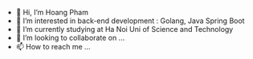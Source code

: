 - 👋 Hi, I’m Hoang Pham
- 👀 I’m interested in back-end development : Golang, Java Spring Boot
- 🌱 I’m currently studying at Ha Noi Uni of Science and Technology
- 💞️ I’m looking to collaborate on ...
- 📫 How to reach me ...

<!---
Noxshine/Noxshine is a ✨ special ✨ repository because its `README.md` (this file) appears on your GitHub profile.
You can click the Preview link to take a look at your changes.
--->
